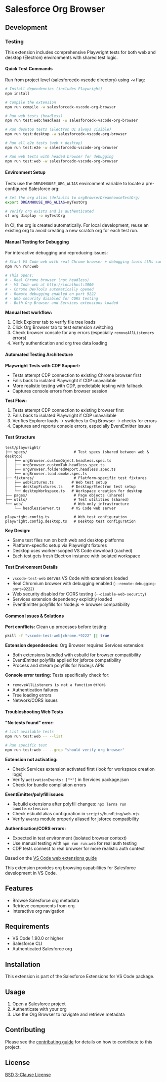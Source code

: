 # Salesforce Org Browser

## Development

### Testing

This extension includes comprehensive Playwright tests for both web and desktop (Electron) environments with shared test logic.

#### Quick Test Commands

Run from project level (salesforcedx-vscode directory) using `-w` flag:

```bash
# Install dependencies (includes Playwright)
npm install

# Compile the extension
npm run compile -w salesforcedx-vscode-org-browser

# Run web tests (headless)
npm run test:web:headless -w salesforcedx-vscode-org-browser

# Run desktop tests (Electron UI always visible)
npm run test:desktop -w salesforcedx-vscode-org-browser

# Run all e2e tests (web + desktop)
npm run test:e2e -w salesforcedx-vscode-org-browser

# Run web tests with headed browser for debugging
npm run test:web -w salesforcedx-vscode-org-browser
```

#### Environment Setup

Tests use the `DREAMHOUSE_ORG_ALIAS` environment variable to locate a pre-configured Salesforce org:

```bash
# Set the org alias (defaults to orgBrowserDreamhouseTestOrg)
export DREAMHOUSE_ORG_ALIAS=myTestOrg

# Verify org exists and is authenticated
sf org display -o myTestOrg
```

In CI, the org is created automatically. For local development, reuse an existing org to avoid creating a new scratch org for each test run.

#### Manual Testing for Debugging

For interactive debugging and reproducing issues:

```bash
# Start VS Code web with real Chrome browser + debugging tools LLMs can't use this, ever
npm run run:web

# This opens:
# - Real Chrome browser (not headless)
# - VS Code web at http://localhost:3000
# - Chrome DevTools automatically opened
# - Remote debugging enabled on port 9222
# - Web security disabled for CORS testing
# - Both Org Browser and Services extensions loaded
```

**Manual test workflow:**

1. Click Explorer tab to verify file tree loads
2. Click Org Browser tab to test extension switching
3. Check browser console for any errors (especially `removeAllListeners` errors)
4. Verify authentication and org tree data loading

#### Automated Testing Architecture

**Playwright Tests with CDP Support:**

- Tests attempt CDP connection to existing Chrome browser first
- Falls back to isolated Playwright if CDP unavailable
- More realistic testing with CDP, predictable testing with fallback
- Captures console errors from browser session

**Test Flow:**

1. Tests attempt CDP connection to existing browser first
2. Falls back to isolated Playwright if CDP unavailable
3. Verifies Explorer loads → switches to Org Browser → checks for errors
4. Captures and reports console errors, especially EventEmitter issues

#### Test Structure

```text
test/playwright/
├── specs/                     # Test specs (shared between web & desktop)
│   ├── orgBrowser.customObject.headless.spec.ts
│   ├── orgBrowser.customTab.headless.spec.ts
│   ├── orgBrowser.folderedReport.headless.spec.ts
│   └── orgBrowser.load.smoke.spec.ts
├── fixtures/                  # Platform-specific test fixtures
│   ├── webFixtures.ts        # Web test setup
│   ├── desktopFixtures.ts    # Desktop/Electron test setup
│   └── desktopWorkspace.ts   # Workspace creation for desktop
├── pages/                     # Page objects (shared)
├── utils/                     # Test utilities (shared)
└── web/                       # Web-only infrastructure
    └── headlessServer.ts     # VS Code web server

playwright.config.ts           # Web test configuration
playwright.config.desktop.ts   # Desktop test configuration
```

**Key Design:**

- Same test files run on both web and desktop platforms
- Platform-specific setup via Playwright fixtures
- Desktop uses worker-scoped VS Code download (cached)
- Each test gets fresh Electron instance with isolated workspace

#### Test Environment Details

- `vscode-test-web` serves VS Code with extensions loaded
- Real Chromium browser with debugging enabled (`--remote-debugging-port=9222`)
- Web security disabled for CORS testing (`--disable-web-security`)
- Services extension dependency explicitly loaded
- EventEmitter polyfills for Node.js → browser compatibility

#### Common Issues & Solutions

**Port conflicts:** Clean up processes before testing:

```bash
pkill -f "vscode-test-web|chrome.*9222" || true
```

**Extension dependencies:** Org Browser requires Services extension:

- Both extensions bundled with esbuild for browser compatibility
- EventEmitter polyfills applied for jsforce compatibility
- Process and stream polyfills for Node.js APIs

**Console error testing:** Tests specifically check for:

- `removeAllListeners is not a function` errors
- Authentication failures
- Tree loading errors
- Network/CORS issues

#### Troubleshooting Web Tests

**"No tests found" error:**

```bash
# List available tests
npm run test:web -- --list

# Run specific test
npm run test:web -- --grep "should verify org browser"
```

**Extension not activating:**

- Check Services extension activated first (look for workspace creation logs)
- Verify `activationEvents: ["*"]` in Services package.json
- Check for bundle compilation errors

**EventEmitter/polyfill issues:**

- Rebuild extensions after polyfill changes: `npx lerna run bundle:extension`
- Check esbuild alias configuration in `scripts/bundling/web.mjs`
- Verify `events` module properly aliased for jsforce compatibility

**Authentication/CORS errors:**

- Expected in test environment (isolated browser context)
- Use manual testing with `npm run run:web` for real auth testing
- CDP tests connect to real browser for more realistic auth context

Based on the [VS Code web extensions guide](https://code.visualstudio.com/api/extension-guides/web-extensions)

This extension provides org browsing capabilities for Salesforce development in VS Code.

## Features

- Browse Salesforce org metadata
- Retrieve components from org
- Interactive org navigation

## Requirements

- VS Code 1.90.0 or higher
- Salesforce CLI
- Authenticated Salesforce org

## Installation

This extension is part of the Salesforce Extensions for VS Code package.

## Usage

1. Open a Salesforce project
2. Authenticate with your org
3. Use the Org Browser to navigate and retrieve metadata

## Contributing

Please see the [contributing guide](../../CONTRIBUTING.md) for details on how to contribute to this project.

## License

[BSD 3-Clause License](LICENSE.txt)
